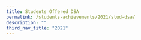 ```yaml
---
title: Students Offered DSA
permalink: /students-achievements/2021/stud-dsa/
description: ""
third_nav_title: "2021"
---
```

